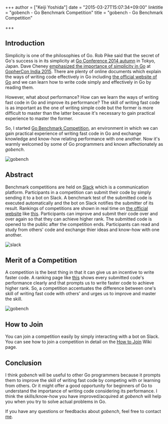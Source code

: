+++
author = ["Keiji Yoshida"]
date = "2015-03-27T15:07:34+09:00"
linktitle = "gobench - Go Benchmark Competition"
title = "gobench - Go Benchmark Competition"

+++

## Introduction

Simplicity is one of the philosophies of Go. Rob Pike said that the secret of Go's success is in its simplicity at [Go Conference 2014 autumn](http://gocon.connpass.com/event/9748/) in Tokyo, Japan. Dave Cheney [emphasized the importance of simplicity in Go](http://dave.cheney.net/2015/03/08/simplicity-and-collaboration) at [GopherCon India 2015](http://www.gophercon.in/). There are plenty of online documents which explain the ways of writing code effectively in Go including [the official website of Go](http://golang.org/) and we can learn how to write code simply and effectively in Go by reading them.

However, what about performance? How can we learn the ways of writing fast code in Go and improve its performance? The skill of writing fast code is as important as the one of writing simple code but the former is more difficult to master than the latter because it's necessary to gain practical experience to master the former.

So, I started [Go Benchmark Competition](http://gobench.org/), an environment in which we can gain practical experience of writing fast code in Go and exchange knowledge and know-how relating performance with one another. Now it's warmly welcomed by some of Go programmers and known affectionately as *gobench*.

![gobench](/postimages/gobench/gobench.png)

## Abstract

Benchmark competitions are held on [Slack](https://slack.com/) which is a communication platform. Participants in a competition can submit their code by simply sending it to a bot on Slack. A benchmark test of the submitted code is executed automatically and the bot on Slack notifies the submitter of its result. Rankings of competitions are shown in real time on [the official website](http://gobench.org/) like [this](http://gobench.org/results.html?no=1). Participants can improve and submit their code over and over again so that they can achieve higher rank. The submitted code is opened to the public after the competition ends. Participants can read and study from others' code and exchange thier ideas and know-how with one another.

![slack](/postimages/gobench/slack.png)

## Merit of a Competition

A competition is the best thing in that it can give us an incentive to write faster code. A ranking page like [this](http://gobench.org/results.html?no=1) shows every submitted code's performance clearly and that prompts us to write faster code to achieve higher rank. So, a competition accentuates the difference between one's skill of writing fast code with others' and urges us to improve and master the skill.

![gobench](/postimages/gobench/competition.png)

## How to Join

You can join a competition easily by simply interacting with a bot on Slack. You can see how to join a competition in detail on the [How to Join](https://github.com/gobench/competitions/wiki/How-to-Join) Wiki page.

## Conclusion

I think *gobench* will be useful to other Go programmers because it prompts them to improve the skill of writing fast code by competing with or learning from others. Or it might offer a good opportunity for beginners of Go to understand the importance of writing code considering its performance. I think the skills/know-how you have improved/acquired at *gobench* will help you when you try to solve actual problems in Go.

If you have any questions or feedbacks about *gobench*, feel free to contact [me](https://twitter.com/_yosssi).
